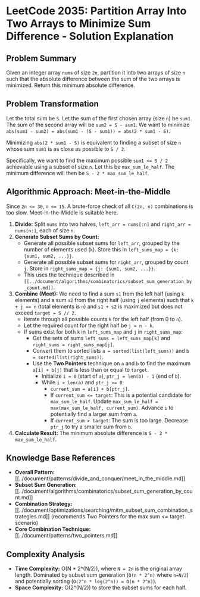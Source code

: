 # LeetCode 2035: Partition Array Into Two Arrays to Minimize Sum Difference - Solution Explanation

## Problem Summary

Given an integer array `nums` of size `2n`, partition it into two arrays of size `n` such that the absolute difference between the sum of the two arrays is minimized. Return this minimum absolute difference.

## Problem Transformation

Let the total sum be `S`. Let the sum of the first chosen array (size `n`) be `sum1`. The sum of the second array will be `sum2 = S - sum1`. We want to minimize `abs(sum1 - sum2) = abs(sum1 - (S - sum1)) = abs(2 * sum1 - S)`.

Minimizing `abs(2 * sum1 - S)` is equivalent to finding a subset of size `n` whose sum `sum1` is as close as possible to `S / 2`.

Specifically, we want to find the maximum possible `sum1 <= S / 2` achievable using a subset of size `n`. Let this be `max_sum_le_half`. The minimum difference will then be `S - 2 * max_sum_le_half`.

## Algorithmic Approach: Meet-in-the-Middle

Since `2n <= 30`, `n <= 15`. A brute-force check of all `C(2n, n)` combinations is too slow. Meet-in-the-Middle is suitable here.

1.  **Divide:** Split `nums` into two halves, `left_arr = nums[:n]` and `right_arr = nums[n:]`, each of size `n`.
2.  **Generate Subset Sums by Count:**
    *   Generate all possible subset sums for `left_arr`, grouped by the number of elements used (`k`). Store this in `left_sums_map = {k: {sum1, sum2, ...}}`.
    *   Generate all possible subset sums for `right_arr`, grouped by count `j`. Store in `right_sums_map = {j: {sum1, sum2, ...}}`.
    *   This uses the technique described in `[[../document/algorithms/combinatorics/subset_sum_generation_by_count.md]]`.
3.  **Combine (Meet):** We need to find a sum `s1` from the left half (using `k` elements) and a sum `s2` from the right half (using `j` elements) such that `k + j == n` (total elements is `n`) and `s1 + s2` is maximized but does not exceed `target = S // 2`.
    *   Iterate through all possible counts `k` for the left half (from 0 to `n`).
    *   Let the required count for the right half be `j = n - k`.
    *   If sums exist for both `k` in `left_sums_map` and `j` in `right_sums_map`:
        *   Get the sets of sums `left_sums = left_sums_map[k]` and `right_sums = right_sums_map[j]`.
        *   Convert them to sorted lists `a = sorted(list(left_sums))` and `b = sorted(list(right_sums))`.
        *   Use the **Two Pointers** technique on `a` and `b` to find the maximum `a[i] + b[j]` that is less than or equal to `target`.
            *   Initialize `i = 0` (start of `a`), `ptr_j = len(b) - 1` (end of `b`).
            *   While `i < len(a)` and `ptr_j >= 0`:
                *   `current_sum = a[i] + b[ptr_j]`.
                *   If `current_sum <= target`: This is a potential candidate for `max_sum_le_half`. Update `max_sum_le_half = max(max_sum_le_half, current_sum)`. Advance `i` to potentially find a larger sum from `a`.
                *   If `current_sum > target`: The sum is too large. Decrease `ptr_j` to try a smaller sum from `b`.
4.  **Calculate Result:** The minimum absolute difference is `S - 2 * max_sum_le_half`.

## Knowledge Base References

*   **Overall Pattern:** [[../document/patterns/divide_and_conquer/meet_in_the_middle.md]]
*   **Subset Sum Generation:** [[../document/algorithms/combinatorics/subset_sum_generation_by_count.md]]
*   **Combination Strategy:** [[../document/optimizations/searching/mitm_subset_sum_combination_strategies.md]] (recommends Two Pointers for the max sum <= target scenario)
*   **Core Combination Technique:** [[../document/patterns/two_pointers.md]]

## Complexity Analysis

*   **Time Complexity:** O(N * 2^(N/2)), where `N = 2n` is the original array length. Dominated by subset sum generation (`O(n * 2^n)` where `n=N/2`) and potentially sorting (`O(2^n * log(2^n)) = O(n * 2^n)`).
*   **Space Complexity:** O(2^(N/2)) to store the subset sums for each half. 